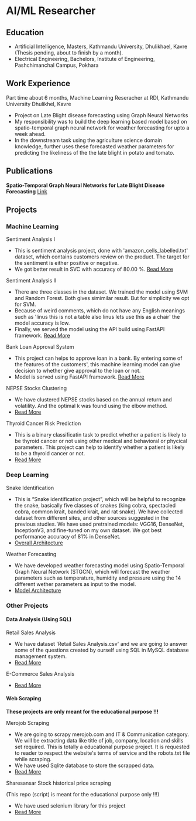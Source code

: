 # AI/ML Researcher

## Education
- Artificial Intelligence, Masters, Kathmandu University, Dhulikhael, Kavre (Thesis pending, about to finish by a month).
- Electrical Engineering, Bachelors, Institute of Engineering, Pashchimanchal Campus, Pokhara

## Work Experience
Part time about 6 months, Machine Learning Reseracher at RDI, Kathmandu University Dhulikhel, Kavre
- Project on Late Blight disease forecasting using Graph Neural Networks
- My responsibility was to build the deep learning based model based on spatio-temporal graph neural network for weather forecasting for upto a week ahead.
- In the downstream task using the agriculture science domain knowledge, further uses these forecasted weather parameters for predicting the likeliness of the the late blight in potato and tomato.

## Publications
**Spatio-Temporal Graph Neural Networks for Late Blight Disease Forecasting**
[Link](http://ijictdc.kasdc.or.kr/journal/article.php?code=92101&vol=9)

## Projects
### Machine Learning

Sentiment Analysis I
- This is sentiment analysis project, done with 'amazon_cells_labelled.txt' dataset, which contains customers review on the product. The target for the sentiment is either positive or negative.
- We got better result in SVC with accuracy of 80.00 %. [Read More](https://github.com/Baburam208/NLP-Projects/tree/main/sentiment%20analysis%20I)

Sentiment Analysis II
- There are three classes in the dataset. We trained the model using SVM and Random Forest. Both gives simimilar result. But for simplicity we opt for SVM.
- Because of weird comments, which do not have any English meanings such as 'linus this is not a table also linus lets use this as a chair' the model accuracy is low.
- Finally, we served the model using the API build using FastAPI framework. [Read More](https://github.com/Baburam208/NLP-Projects/tree/main/sentiment%20analysis%20II)

Bank Loan Approval System
- This project can helps to approve loan in a bank. By entering some of the features of the customers', this machine learning model can give decision to whether give approval to the loan or not.
- Model is served using FastAPI framework. [Read More](https://github.com/Baburam208/ML_Projects/tree/main/Bank%20Loan)

NEPSE Stocks Clustering
- We have clustered NEPSE stocks based on the annual return and volatility. And the optimal k was found using the elbow method.
- [Read More](https://github.com/Baburam208/ML_Projects/tree/main/KMeans%20Clustering)

Thyroid Cancer Risk Prediction
- This is a binary classificatin task to predict whether a patient is likely to be thyroid cancer or not using other medical and behavioral or phycical parameters. This project can help to identify whether a patient is likely to be a thyroid cancer or not.
- [Read More](https://github.com/Baburam208/ML_Projects/tree/main/Thyroid%20Cancer%20Risk%20Prediction)

### Deep Learning

Snake Identification
- This is “Snake identification project”, which will be helpful to recognize the snake, basically five classes of snakes (king cobra, spectacled cobra, common krait, banded krait, and rat snake). We have collected dataset from different sites, and other sources suggested in the previous studies. We have used pretrained models: VGG16, DenseNet, InceptionV3, and fine-tuned on my own dataset. We got best performance accuracy of 81% in DenseNet.
- [Overall Architecture](https://baburam208.github.io/baburamchaudhary.github.io/images/Snake%20Classification%20Architecture%20Diagram.png)

Weather Forecasting
- We have developed weather forecasting model using Spatio-Temporal Graph Neural Network (STGCN), which will forecast the weather parameters such as temperature, humidity and pressure using the 14 different wether parameters as input to the model.
- [Model Architecture](https://baburam208.github.io/baburamchaudhary.github.io/images/Network%20Diagram.drawio.png)

### Other Projects

#### Data Analysis (Using SQL)

Retail Sales Analysis
- We have dataset 'Retail Sales Analysis.csv' and we are going to answer some of the questions created by ourself using SQL in MySQL database management system.
- [Read More](https://github.com/Baburam208/SQL/tree/main/Retail-Sales-Analysis)

E-Commerce Sales Analysis
- [Read More](https://github.com/Baburam208/SQL/tree/main/E-Commerce-Sales)

#### Web Scraping

**These projects are only meant for the educational purpose !!!**

Merojob Scraping
- We are going to scrapy merojob.com and IT & Communication category. We will be extracting data like title of job, company, location and skills set required. This is totally a educational purpose project. It is requested to reader to respect the website's terms of service and the robots.txt file while scraping.
- We have used Sqlite database to store the scrapped data.
- [Read More](https://github.com/Baburam208/Web-Crawling)

Sharesansar Stock historical price scraping

(This repo (script) is meant for the educational purpose only !!!)
- We have used selenium library for this project
- [Read More](https://github.com/Baburam208/Scrapper/tree/main/ss%20scraping)
